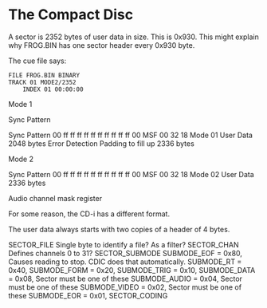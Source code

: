 # The Compact Disc

A sector is 2352 bytes of user data in size. This is 0x930.
This might explain why FROG.BIN has one sector header every 0x930 byte.

The cue file says:

    FILE FROG.BIN BINARY
    TRACK 01 MODE2/2352
        INDEX 01 00:00:00

Mode 1

Sync Pattern 

Sync Pattern    00 ff ff ff ff ff   ff ff ff ff ff 00
MSF             00 32 18
Mode            01
User Data       2048 bytes
Error Detection Padding to fill up 2336 bytes

Mode 2

Sync Pattern    00 ff ff ff ff ff   ff ff ff ff ff 00
MSF             00 32 18
Mode            02
User Data       2336 bytes

Audio channel mask register


For some reason, the CD-i has a different format.

The user data always starts with two copies of a header of 4 bytes.

SECTOR_FILE
    Single byte to identify a file? As a filter?
SECTOR_CHAN
    Defines channels 0 to 31?
SECTOR_SUBMODE
    SUBMODE_EOF        = 0x80,  Causes reading to stop. CDIC does that automatically.
    SUBMODE_RT         = 0x40,
    SUBMODE_FORM       = 0x20,
    SUBMODE_TRIG       = 0x10,
    SUBMODE_DATA       = 0x08,  Sector must be one of these
    SUBMODE_AUDIO      = 0x04,  Sector must be one of these
    SUBMODE_VIDEO      = 0x02,  Sector must be one of these
    SUBMODE_EOR        = 0x01,
SECTOR_CODING
